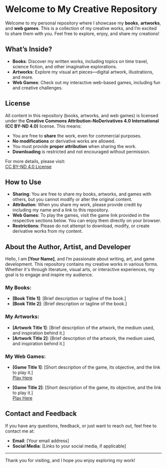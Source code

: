 # Welcome to My Creative Repository

Welcome to my personal repository where I showcase my **books**, **artworks**, and **web games**. This is a collection of my creative works, and I’m excited to share them with you. Feel free to explore, enjoy, and share my creations!

## What’s Inside?
- **Books**: Discover my written works, including topics on time travel, science fiction, and other imaginative explorations.
- **Artworks**: Explore my visual art pieces—digital artwork, illustrations, and more.
- **Web Games**: Check out my interactive web-based games, including fun and creative challenges.

## License

All content in this repository (books, artworks, and web games) is licensed under the **Creative Commons Attribution-NoDerivatives 4.0 International (CC BY-ND 4.0)** license. This means:
- You are free to **share** the work, even for commercial purposes.
- **No modifications** or derivative works are allowed.
- You must provide **proper attribution** when sharing the work.
- **Downloading** is restricted and not encouraged without permission.

For more details, please visit:  
[CC BY-ND 4.0 License](https://creativecommons.org/licenses/by-nd/4.0/)

## How to Use

- **Sharing**: You are free to share my books, artworks, and games with others, but you cannot modify or alter the original content.
- **Attribution**: When you share my work, please provide credit by including my name and a link to this repository.
- **Web Games**: To play the games, visit the game link provided in the respective sections below. You can enjoy them directly on your browser.
- **Restrictions**: Please do not attempt to download, modify, or create derivative works from my content.

## About the Author, Artist, and Developer

Hello, I am **[Your Name]**, and I’m passionate about writing, art, and game development. This repository contains my creative works in various forms. Whether it's through literature, visual arts, or interactive experiences, my goal is to engage and inspire my audience.

### My Books:
- **[Book Title 1]**: [Brief description or tagline of the book.]
- **[Book Title 2]**: [Brief description or tagline of the book.]

### My Artworks:
- **[Artwork Title 1]**: [Brief description of the artwork, the medium used, and inspiration behind it.]
- **[Artwork Title 2]**: [Brief description of the artwork, the medium used, and inspiration behind it.]

### My Web Games:
- **[Game Title 1]**: [Short description of the game, its objective, and the link to play it.]  
  [Play Here](https://example.com/bottle-spin-game)
  
- **[Game Title 2]**: [Short description of the game, its objective, and the link to play it.]  
  [Play Here](https://example.com/puzzle-master)

## Contact and Feedback

If you have any questions, feedback, or just want to reach out, feel free to contact me at:
- **Email**: [Your email address]
- **Social Media**: [Links to your social media, if applicable]

---
Thank you for visiting, and I hope you enjoy exploring my work!

